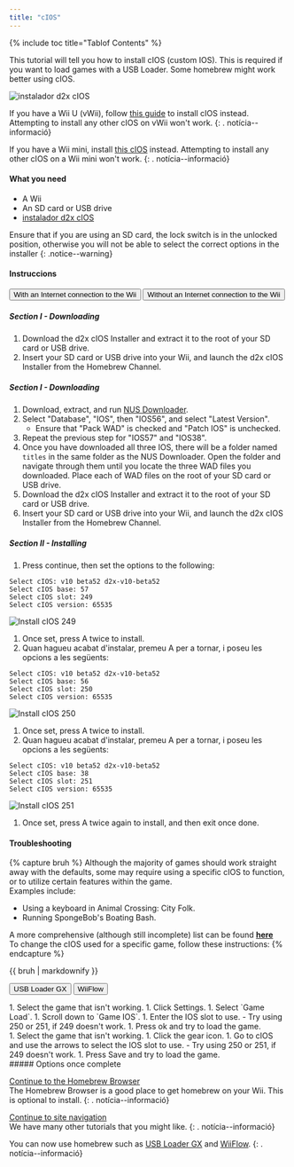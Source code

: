 ```yaml
---
title: "cIOS"
---
```


{% include toc title="Tablof Contents" %}

This tutorial will tell you how to install cIOS (custom IOS). This is required if you want to load games with a USB Loader. Some homebrew might work better using cIOS.

![instalador d2x cIOS](/images/cios/cIOS.png)

If you have a Wii U (vWii), follow [this guide](https://wiiu.hacks.guide/#/vwii-modding) to install cIOS instead. Attempting to install any other cIOS on vWii won't work.
{: . notícia--informació}

If you have a Wii mini, install [this cIOS](cios-mini) instead. Attempting to install any other cIOS on a Wii mini won't work.
{: . notícia--informació}

#### What you need

- A Wii
- An SD card or USB drive
- [instalador d2x cIOS](https://hbb1.oscwii.org/hbb/d2x-cios-installer/d2x-cios-installer.zip)

Ensure that if you are using an SD card, the lock switch is in the unlocked position, otherwise you will not be able to select the correct options in the installer
{: .notice--warning}

#### Instruccions

<button class="tablinks btn btn--large btn--primary" id="defaultOpen" onclick="openTab(event, 'with-connection')">With an Internet connection to the Wii</button>
<button class="tablinks btn btn--large btn--info" onclick="openTab(event, 'without-connection')">Without an Internet connection to the Wii</button>

<div id="with-connection" class="blanktabcontent" markdown="1">

##### Section I - Downloading

1. Download the d2x cIOS Installer and extract it to the root of your SD card or USB drive.
1. Insert your SD card or USB drive into your Wii, and launch the d2x cIOS Installer from the Homebrew Channel.
</div>
<div id="without-connection" class="blanktabcontent" markdown="1">

##### Section I - Downloading

1. Download, extract, and run [NUS Downloader](https://github.com/WiiDatabase/nusdownloader/releases/latest/download/NUSD-Mod-NUS-Fix.zip).
1. Select "Database", "IOS", then "IOS56", and select "Latest Version".
   - Ensure that "Pack WAD" is checked and "Patch IOS" is unchecked.
1. Repeat the previous step for "IOS57" and "IOS38".
1. Once you have downloaded all three IOS, there will be a folder named `titles` in the same folder as the NUS Downloader. Open the folder and navigate through them until you locate the three WAD files you downloaded. Place each of WAD files on the root of your SD card or USB drive.
1. Download the d2x cIOS Installer and extract it to the root of your SD card or USB drive.
1. Insert your SD card or USB drive into your Wii, and launch the d2x cIOS Installer from the Homebrew Channel.
</div>

##### Section II - Installing

1. Press continue, then set the options to the following:

```
Select cIOS: v10 beta52 d2x-v10-beta52
Select cIOS base: 57
Select cIOS slot: 249
Select cIOS version: 65535
```

![Install cIOS 249](/images/cios/Install249.png)

1. Once set, press A twice to install.
1. Quan hagueu acabat d'instalar, premeu A per a tornar, i poseu les opcions a les següents:

```
Select cIOS: v10 beta52 d2x-v10-beta52
Select cIOS base: 56
Select cIOS slot: 250
Select cIOS version: 65535
```

![Install cIOS 250](/images/cios/Install250.png)

1. Once set, press A twice to install.
1. Quan hagueu acabat d'instalar, premeu A per a tornar, i poseu les opcions a les següents:

```
Select cIOS: v10 beta52 d2x-v10-beta52
Select cIOS base: 38
Select cIOS slot: 251
Select cIOS version: 65535
```

![Install cIOS 251](/images/cios/Install251.png)

1. Once set, press A twice again to install, and then exit once done.

#### Troubleshooting

{% capture bruh %}
Although the majority of games should work straight away with the defaults, some may require using a specific cIOS to function, or to utilize certain features within the game.<br> Examples include:

- Using a keyboard in Animal Crossing: City Folk.
- Running SpongeBob's Boating Bash.

A more comprehensive (although still incomplete) list can be found [**here**](https://wiki.gbatemp.net/wiki/Wii_cIOS_base_Compatibility_List)<br> To change the cIOS used for a specific game, follow these instructions:
{% endcapture %}

<div class="notice--warning">{{ bruh | markdownify }}</div>

<button class="tablinks btn btn--large btn--primary" id="defaultOpen" onclick="openTab(event, 'usbloadergx')">USB Loader GX</button>
<button class="tablinks btn btn--large btn--info" onclick="openTab(event, 'wiiflow')">WiiFlow</button>

<div id="usbloadergx" class="blanktabcontent" markdown="1">
1. Select the game that isn't working.
1. Click Settings.
1. Select `Game Load`.
1. Scroll down to `Game IOS`.
1. Enter the IOS slot to use.
    - Try using 250 or 251, if 249 doesn't work.
1. Press ok and try to load the game.
</div>
<div id="wiiflow" class="blanktabcontent" markdown="1">
1. Select the game that isn't working.
1. Click the gear icon.
1. Go to cIOS and use the arrows to select the IOS slot to use.
    - Try using 250 or 251, if 249 doesn't work.
1. Press Save and try to load the game.
</div>
##### Options once complete

[Continue to the Homebrew Browser](hbb)<br> The Homebrew Browser is a good place to get homebrew on your Wii. This is optional to install.
{: . notícia--informació}

[Continue to site navigation](site-navigation)<br> We have many other tutorials that you might like.
{: . notícia--informació}

You can now use homebrew such as [USB Loader GX](usbloadergx) and [WiiFlow](wiiflow).
{: . notícia--informació}

<script>
    let tabcontent = document.getElementsByClassName("blanktabcontent");
    let tablinks = document.getElementsByClassName("tablinks");

    function openTab(evt, tabName) {
        let element;

        for (element of tabcontent) {
            element.style.display = "none";
        }

        for (element of tablinks) {
            element.className = element.className.replace("btn--primary", "btn--info");
            if (!element.className.includes('btn--info'))
                element.className += " btn--info";
        }

        document.getElementById(tabName).style.display = "block";
        evt.currentTarget.className = evt.currentTarget.className.replace("btn--info", "btn--primary");
    }

    // Get the element with id="defaultOpen" and click on it
    document.getElementById("defaultOpen").click();
</script>
